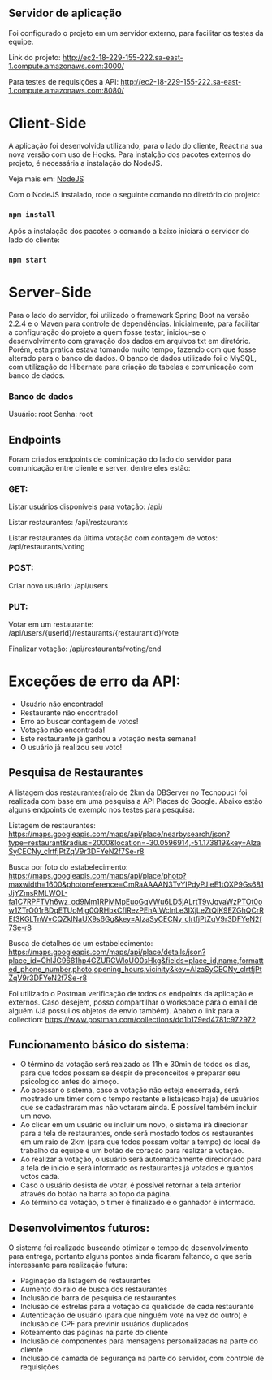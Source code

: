 ## Servidor de aplicação

Foi configurado o projeto em um servidor externo, para facilitar os testes da equipe. 

Link do projeto: http://ec2-18-229-155-222.sa-east-1.compute.amazonaws.com:3000/

Para testes de requisições a API: http://ec2-18-229-155-222.sa-east-1.compute.amazonaws.com:8080/

# Client-Side

A aplicação foi desenvolvida utilizando, para o lado do cliente, React na sua nova versão com uso de Hooks. Para instalção dos pacotes externos do projeto, é necessária a instalação do NodeJS. 

Veja mais em: [NodeJS](https://nodejs.org/en/)

Com o NodeJS instalado, rode o seguinte comando no diretório do projeto:
### `npm install`

Após a instalação dos pacotes o comando a baixo iniciará o servidor do lado do cliente:
### `npm start`

# Server-Side

Para o lado do servidor, foi utilizado o framework Spring Boot na versão 2.2.4 e o Maven para controle de dependências. Inicialmente, para facilitar a configuração do projeto a quem fosse testar, iniciou-se o desenvolvimento com gravação dos dados em arquivos txt em diretório. Porém, esta pratica estava tomando muito tempo, fazendo com que fosse alterado para o banco de dados. O banco de dados utilizado foi o MySQL, com utilização do Hibernate para criação de tabelas e comunicação com banco de dados.

### Banco de dados

Usuário: root
Senha: root

## Endpoints

Foram criados endpoints de cominicação do lado do servidor para comunicação entre cliente e server, dentre eles estão:
### GET:
Listar usuários disponíveis para votação: /api/

Listar restaurantes: /api/restaurants

Listar restaurantes da última votação com contagem de votos: /api/restaurants/voting

### POST:
Criar novo usuário: /api/users

### PUT:
Votar em um restaurante: /api/users/{userId}/restaurants/{restaurantId}/vote

Finalizar votação: /api/restaurants/voting/end

# Exceções de erro da API:
- Usuário não encontrado!
- Restaurante não encontrado!
- Erro ao buscar contagem de votos!
- Votação não encontrada!
- Este restaurante já ganhou a votação nesta semana!
- O usuário já realizou seu voto!

## Pesquisa de Restaurantes

A listagem dos restaurantes(raio de 2km da DBServer no Tecnopuc) foi realizada com base em uma pesquisa a API Places do Google. Abaixo estão alguns endpoints de exemplo nos testes para pesquisa:

Listagem de restaurantes:
https://maps.googleapis.com/maps/api/place/nearbysearch/json?type=restaurant&radius=2000&location=-30.0596914,-51.173819&key=AIzaSyCECNy_clrtfjPtZqV9r3DFYeN2f7Se-r8

Busca por foto do estabelecimento:
https://maps.googleapis.com/maps/api/place/photo?maxwidth=1600&photoreference=CmRaAAAAN3TvYIPdyPJIeE1tOXP9Gs681JjYZmsRMLWOL-fa1C7RPFTVh6wz_od9Mm1RPMMpEuoGqVWu6LD5jALrtT9vJqvaWzPTOt0ow1ZTrO01rBDqETUoMig0QRHbxCfIRezPEhAiWclnLe3IXjLeZtQiK9EZGhQCrREf3KGLTnWvCQZklNaUX9s6Gg&key=AIzaSyCECNy_clrtfjPtZqV9r3DFYeN2f7Se-r8

Busca de detalhes de um estabelecimento:
https://maps.googleapis.com/maps/api/place/details/json?place_id=ChIJG9681hp4GZURCWloUO0sHkg&fields=place_id,name,formatted_phone_number,photo,opening_hours,vicinity&key=AIzaSyCECNy_clrtfjPtZqV9r3DFYeN2f7Se-r8

Foi utilizado o Postman verificação de todos os endpoints da aplicação e externos. Caso desejem, posso compartilhar o workspace para o email de alguém (Já possui os objetos de envio também). Abaixo o link para a collection:
https://www.postman.com/collections/dd1b179ed4781c972972

## Funcionamento básico do sistema:

- O término da votação será reaizado as 11h e 30min de todos os dias, para que todos possam se despir de preconceitos e preparar seu psicologico antes do almoço.
- Ao acessar o sistema, caso a votação não esteja encerrada, será mostrado um timer com o tempo restante e lista(caso haja) de usuários que se cadastraram mas não votaram ainda. É possível também incluir um novo.
- Ao clicar em um usuário ou incluir um novo, o sistema irá direcionar para a tela de restaurantes, onde será mostado todos os restaurantes em um raio de 2km (para que todos possam voltar a tempo) do local de trabalho da equipe e um botão de coração para realizar a votação.
- Ao realizar a votação, o usuário será automaticamente direcionado para a tela de inicio e será informado os restaurantes já votados e quantos votos cada.
- Caso o usuário desista de votar, é possível retornar a tela anterior através do botão na barra ao topo da página.
- Ao término da votação, o timer é finalizado e o ganhador é informado.

## Desenvolvimentos futuros:

O sistema foi realizado buscando otimizar o tempo de desenvolvimento para entrega, portanto alguns pontos ainda ficaram faltando, o que seria interessante para realização futura:
- Paginação da listagem de restaurantes
- Aumento do raio de busca dos restaurantes
- Inclusão de barra de pesquisa de restaurantes
- Inclusão de estrelas para a votação da qualidade de cada restaurante
- Autenticação de usuário (para que ninguém vote na vez do outro) e inclusão de CPF para previnir usuários duplicados
- Roteamento das páginas na parte do cliente
- Inclusão de componentes para mensagens personalizadas na parte do cliente
- Inclusão de camada de segurança na parte do servidor, com controle de requisições
